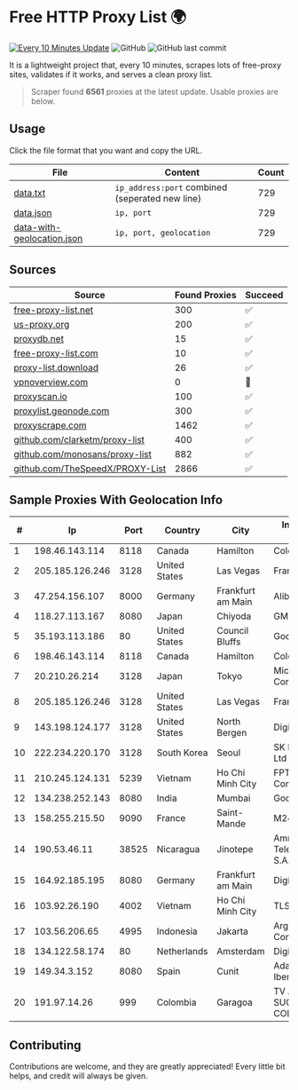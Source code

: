 
# Free HTTP Proxy List 🌍

[![Every 10 Minutes Update](https://github.com/mertguvencli/http-proxy-list/actions/workflows/main.yml/badge.svg?branch=main)](https://github.com/mertguvencli/http-proxy-list/actions/workflows/main.yml)
![GitHub](https://img.shields.io/github/license/mertguvencli/http-proxy-list)
![GitHub last commit](https://img.shields.io/github/last-commit/mertguvencli/http-proxy-list)

It is a lightweight project that, every 10 minutes, scrapes lots of free-proxy sites, validates if it works, and serves a clean proxy list.


> Scraper found **6561** proxies at the latest update. Usable proxies are below.

## Usage

Click the file format that you want and copy the URL.


|File|Content|Count|
|----|-------|-----|
|[data.txt](https://raw.githubusercontent.com/mertguvencli/http-proxy-list/main/proxy-list/data.txt)|`ip_address:port` combined (seperated new line)|729|
|[data.json](https://raw.githubusercontent.com/mertguvencli/http-proxy-list/main/proxy-list/data.json)|`ip, port`|729|
|[data-with-geolocation.json](https://raw.githubusercontent.com/mertguvencli/http-proxy-list/main/proxy-list/data-with-geolocation.json)|`ip, port, geolocation`|729|

## Sources

|Source|Found Proxies|Succeed|
|------|-------------|-------|
|[free-proxy-list.net](https://free-proxy-list.net)|300|✅|
|[us-proxy.org](https://www.us-proxy.org)|200|✅|
|[proxydb.net](http://proxydb.net)|15|✅|
|[free-proxy-list.com](https://free-proxy-list.com/?page=&port=&type%5B%5D=http&type%5B%5D=https&up_time=0&search=Search)|10|✅|
|[proxy-list.download](https://www.proxy-list.download/HTTP)|26|✅|
|[vpnoverview.com](https://vpnoverview.com/privacy/anonymous-browsing/free-proxy-servers)|0|🚫|
|[proxyscan.io](https://www.proxyscan.io)|100|✅|
|[proxylist.geonode.com](https://proxylist.geonode.com/api/proxy-list?limit=300&page=1&sort_by=lastChecked&sort_type=desc&protocols=http,https)|300|✅|
|[proxyscrape.com](https://api.proxyscrape.com/v2/?request=displayproxies&protocol=http&timeout=10000&country=all&ssl=all&anonymity=all)|1462|✅|
|[github.com/clarketm/proxy-list](https://raw.githubusercontent.com/clarketm/proxy-list/master/proxy-list-raw.txt)|400|✅|
|[github.com/monosans/proxy-list](https://raw.githubusercontent.com/monosans/proxy-list/main/proxies/http.txt)|882|✅|
|[github.com/TheSpeedX/PROXY-List](https://raw.githubusercontent.com/TheSpeedX/PROXY-List/master/http.txt)|2866|✅|


## Sample Proxies With Geolocation Info

|#|Ip|Port|Country|City|Internet Service Provider|
|-|--|----|-------|----|-------------------------|
|1|198.46.143.114|8118|Canada|Hamilton|ColoCrossing|
|2|205.185.126.246|3128|United States|Las Vegas|FranTech Solutions|
|3|47.254.156.107|8000|Germany|Frankfurt am Main|Alibaba.com LLC|
|4|118.27.113.167|8080|Japan|Chiyoda|GMO Internet, Inc.|
|5|35.193.113.186|80|United States|Council Bluffs|Google LLC|
|6|198.46.143.114|8118|Canada|Hamilton|ColoCrossing|
|7|20.210.26.214|3128|Japan|Tokyo|Microsoft Corporation|
|8|205.185.126.246|3128|United States|Las Vegas|FranTech Solutions|
|9|143.198.124.177|3128|United States|North Bergen|DigitalOcean, LLC|
|10|222.234.220.170|3128|South Korea|Seoul|SK Broadband Co Ltd|
|11|210.245.124.131|5239|Vietnam|Ho Chi Minh City|FPT Telecom Company|
|12|134.238.252.143|8080|India|Mumbai|Google LLC|
|13|158.255.215.50|9090|France|Saint-Mande|M247 Europe SRL|
|14|190.53.46.11|38525|Nicaragua|Jinotepe|Amnet Telecomunicaciones S.A.|
|15|164.92.185.195|8080|Germany|Frankfurt am Main|DigitalOcean, LLC|
|16|103.92.26.190|4002|Vietnam|Ho Chi Minh City|TLSOFT|
|17|103.56.206.65|4995|Indonesia|Jakarta|Argon Data Communication|
|18|134.122.58.174|80|Netherlands|Amsterdam|DigitalOcean, LLC|
|19|149.34.3.152|8080|Spain|Cunit|Adamo Telecom Iberia S.A.|
|20|191.97.14.26|999|Colombia|Garagoa|TV AZTECA SUCURSAL COLOMBIA|



## Contributing

Contributions are welcome, and they are greatly appreciated! Every
little bit helps, and credit will always be given.

